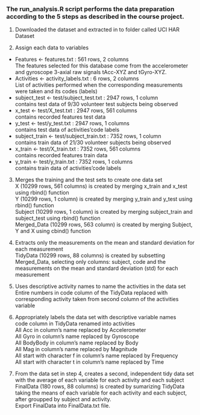 ### The run_analysis.R script performs the data preparation according to the 5 steps as described in the course project.

1) Downloaded the dataset and extracted in to folder called UCI HAR Dataset

2) Assign each data to variables
- Features <- features.txt : 561 rows, 2 columns 
<br /> The features selected for this database come from the accelerometer and gyroscope 3-axial raw signals tAcc-XYZ and tGyro-XYZ.
- Activities <- activity_labels.txt : 6 rows, 2 columns 
<br /> List of activities performed when the corresponding measurements were taken and its codes (labels)
- subject_test <- test/subject_test.txt : 2947 rows, 1 column 
<br /> contains test data of 9/30 volunteer test subjects being observed
- x_test <- test/X_test.txt : 2947 rows, 561 columns 
<br /> contains recorded features test data
- y_test <- test/y_test.txt : 2947 rows, 1 columns 
<br /> contains test data of activities’code labels
- subject_train <- test/subject_train.txt : 7352 rows, 1 column 
<br /> contains train data of 21/30 volunteer subjects being observed
- x_train <- test/X_train.txt : 7352 rows, 561 columns 
<br /> contains recorded features train data
- y_train <- test/y_train.txt : 7352 rows, 1 columns 
<br /> contains train data of activities’code labels

3) Merges the training and the test sets to create one data set
<br /> X (10299 rows, 561 columns) is created by merging x_train and x_test using rbind() function
<br /> Y (10299 rows, 1 column) is created by merging y_train and y_test using rbind() function
<br /> Subject (10299 rows, 1 column) is created by merging subject_train and subject_test using rbind() function
<br /> Merged_Data (10299 rows, 563 column) is created by merging Subject, Y and X using cbind() function

4) Extracts only the measurements on the mean and standard deviation for each measurement
<br />TidyData (10299 rows, 88 columns) is created by subsetting Merged_Data, selecting only columns: subject, code and the measurements on the mean and standard deviation (std) for each measurement

5) Uses descriptive activity names to name the activities in the data set
<br /> Entire numbers in code column of the TidyData replaced with corresponding activity taken from second column of the  activities variable

6) Appropriately labels the data set with descriptive variable names
<br /> code column in TidyData renamed into activities
<br /> All Acc in column’s name replaced by Accelerometer
<br /> All Gyro in column’s name replaced by Gyroscope
<br /> All BodyBody in column’s name replaced by Body
<br /> All Mag in column’s name replaced by Magnitude
<br /> All start with character f in column’s name replaced by Frequency
<br /> All start with character t in column’s name replaced by Time

7) From the data set in step 4, creates a second, independent tidy data set with the average of each variable for each activity and each subject
<br />FinalData (180 rows, 88 columns) is created by sumarizing TidyData taking the means of each variable for each activity and each subject, after groupped by subject and activity.
<br /> Export FinalData into FinalData.txt file.

